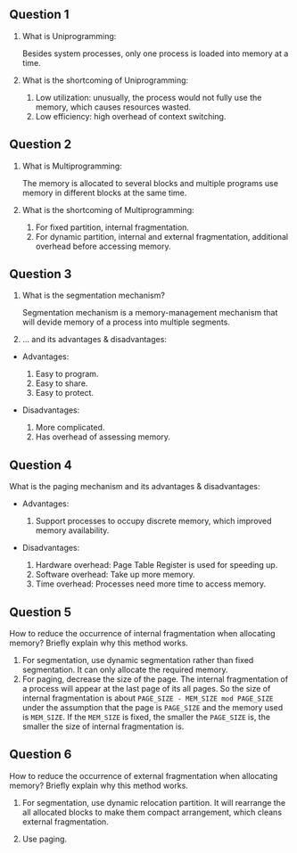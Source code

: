 ## Question 1

1. What is Uniprogramming:

   Besides system processes, only one process is loaded into memory at a time.

2. What is the shortcoming of Uniprogramming:

   1. Low utilization: unusually, the process would not fully use the memory, which causes resources wasted.
   2. Low efficiency: high overhead of context switching.

## Question 2

1. What is Multiprogramming:

   The memory is allocated to several blocks and multiple programs use memory in different blocks at the same time.

2. What is the shortcoming of Multiprogramming:

   1. For fixed partition, internal fragmentation.
   2. For dynamic partition, internal and external fragmentation, additional overhead before accessing memory.

## Question 3

1. What is the segmentation mechanism?

   Segmentation mechanism is a memory-management mechanism that will devide memory of a process into multiple segments.

2. ... and its advantages & disadvantages:

- Advantages:

  1. Easy to program.
  2. Easy to share.
  3. Easy to protect.

- Disadvantages:

  1. More complicated.
  2. Has overhead of assessing memory.

## Question 4

What is the paging mechanism and its advantages & disadvantages:

- Advantages:

  1. Support processes to occupy discrete memory, which improved memory availability.

- Disadvantages:

  1.  Hardware overhead: Page Table Register is used for speeding up.
  2.  Software overhead: Take up more memory.
  3.  Time overhead: Processes need more time to access memory.

## Question 5

How to reduce the occurrence of internal fragmentation when allocating memory? Briefly explain why this method works.

1. For segmentation, use dynamic segmentation rather than fixed segmentation. It can only allocate the required memory.
2. For paging, decrease the size of the page. The internal fragmentation of a process will appear at the last page of its all pages. So the size of internal fragmentation is about `PAGE_SIZE - MEM_SIZE mod PAGE_SIZE` under the assumption that the page is `PAGE_SIZE` and the memory used is `MEM_SIZE`. If the `MEM_SIZE` is fixed, the smaller the `PAGE_SIZE` is, the smaller the size of internal fragmentation is.

## Question 6

How to reduce the occurrence of external fragmentation when allocating memory? Briefly explain why this method works.

1. For segmentation, use dynamic relocation partition. It will rearrange the all allocated blocks to make them compact arrangement, which cleans external fragmentation.

2. Use paging.
